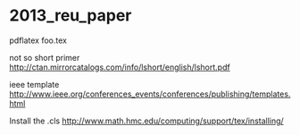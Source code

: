 2013_reu_paper
==============


pdflatex foo.tex

not so short primer http://ctan.mirrorcatalogs.com/info/lshort/english/lshort.pdf

ieee template http://www.ieee.org/conferences_events/conferences/publishing/templates.html

Install the .cls 
http://www.math.hmc.edu/computing/support/tex/installing/
